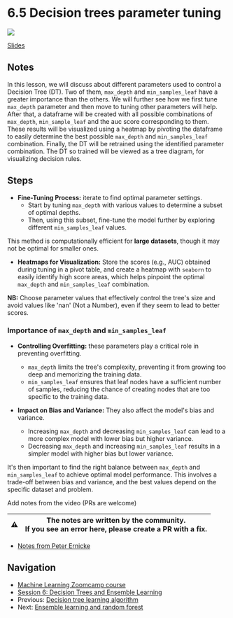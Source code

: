 # 6.5 Decision trees parameter tuning

<!-- markdownlint-disable MD033 -->
<!-- markdownlint-disable MD045 -->
<a href="https://www.youtube.com/watch?v=XJaxwH50Qok&list=PL3MmuxUbc_hIhxl5Ji8t4O6lPAOpHaCLR"><img src="images/thumbnail-6-05.jpg"></a>

[Slides](https://www.slideshare.net/AlexeyGrigorev/ml-zoomcamp-6-decision-trees-and-ensemble-learning)

## Notes

In this lesson, we will discuss about different parameters used to control a Decision Tree (DT). Two of them, `max_depth` and `min_samples_leaf` have a greater importance than the others. We will further see how we first tune `max_depth` parameter and then move to tuning other parameters will help. After that, a dataframe will be created with all possible combinations of `max_depth`, `min_sample_leaf` and the auc score corresponding to them. These results will be visualized using a heatmap by pivoting the dataframe to easily determine the best possible `max_depth` and `min_samples_leaf` combination. Finally, the DT will be retrained using the identified parameter combination. The DT so trained will be viewed as a tree diagram, for visualizing decision rules.

## Steps

* **Fine-Tuning Process:** iterate to find optimal parameter settings.
  * Start by tuning `max_depth` with various values to determine a subset of optimal depths.
  * Then, using this subset, fine-tune the model further by exploring different `min_samples_leaf` values.

This method is computationally efficient for **large datasets**, though it may not be optimal for smaller ones.

* **Heatmaps for Visualization:** Store the scores (e.g., AUC) obtained during tuning in a pivot table, and create a heatmap with `seaborn` to easily identify high score areas, which helps pinpoint the optimal `max_depth` and `min_samples_leaf` combination.

**NB:** Choose parameter values that effectively control the tree's size and avoid values like 'nan' (Not a Number), even if they seem to lead to better scores.

### Importance of  `max_depth` and `min_samples_leaf`

* **Controlling Overfitting:** these parameters play a critical role in preventing overfitting.
  * `max_depth` limits the tree's complexity, preventing it from growing too deep and memorizing the training data.
  * `min_samples_leaf` ensures that leaf nodes have a sufficient number of samples, reducing the chance of creating nodes that are too specific to the training data.

* **Impact on Bias and Variance:** They also affect the model's bias and variance.
  * Increasing `max_depth` and decreasing `min_samples_leaf` can lead to a more complex model with lower bias but higher variance.
  * Decreasing `max_depth` and increasing `min_samples_leaf` results in a simpler model with higher bias but lower variance.

It's then important to find the right balance between `max_depth` and `min_samples_leaf` to achieve optimal model performance. This involves a trade-off between bias and variance, and the best values depend on the specific dataset and problem.

Add notes from the video (PRs are welcome)

|⚠️|The notes are written by the community.<br>If you see an error here, please create a PR with a fix.|
|---|:-:|

* [Notes from Peter Ernicke](https://knowmledge.com/2023/10/23/ml-zoomcamp-2023-decision-trees-and-ensemble-learning-part-8/)

## Navigation

* [Machine Learning Zoomcamp course](../)
* [Session 6: Decision Trees and Ensemble Learning](./)
* Previous: [Decision tree learning algorithm](04-decision-tree-learning.md)
* Next: [Ensemble learning and random forest](06-random-forest.md)

